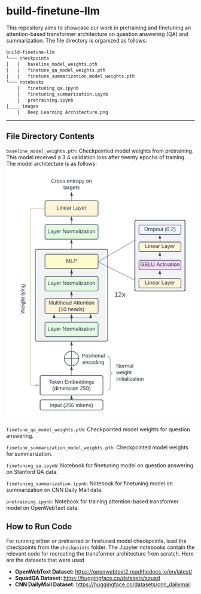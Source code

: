 # build-finetune-llm
This repository aims to showcase our work in pretraining and finetuning an attention-based transformer architecture on question answering (QA) and summarization. The file directory is organized as follows:
```
build-finetune-llm
└─── checkpoints
│   │   baseline_model_weights.pth
|   |   finetune_qa_model_weights.pth
|   |   finetune_summarization_model_weights.pth
└─── notebooks
    |   finetuning_qa.ipynb
    │   finetuning_summarization.ipynb
    │   pretraining.ipynb
|____ images
    |   Deep Learning Architecture.png
```

---

## File Directory Contents

`baseline_model_weights.pth`: Checkpointed model weights from pretraining. This model received a 3.4 validation loss after twenty epochs of training. The model architecture is as follows: ![model architecture](https://github.com/karthikm15/build-finetune-llm/blob/main/images/Deep%20Learning%20Architecture.png)

`finetune_qa_model_weights.pth`: Checkpointed model weights for question answering.

`finetune_summarization_model_weights.pth`: Checkpointed model weights for summarization.

`finetuning_qa.ipynb`: Notebook for finetuning model on question answering on Stanford QA data.

`finetuning_summarization.ipynb`: Notebook for finetuning model on summarization on CNN Daily Mail data.

`pretraining.ipynb`: Notebook for training attention-based transformer model on OpenWebText data.

## How to Run Code

For running either or pretrained or finetuned model checkpoints, load the checkpoints from the `checkpoints` folder. The Jupyter notebooks contain the relevant code for recreating the transformer architecture from scratch. Here are the datasets that were used
* **OpenWebText Dataset:** https://openwebtext2.readthedocs.io/en/latest/
* **SquadQA Dataset:** https://huggingface.co/datasets/squad
* **CNN DailyMail Dataset:** https://huggingface.co/datasets/cnn_dailymail
